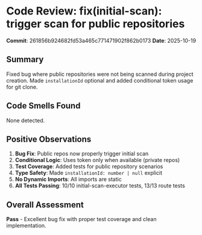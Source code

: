 # Code Review: fix(initial-scan): trigger scan for public repositories

**Commit**: 261856b924682fd53a465c771471902f862b0173
**Date**: 2025-10-19

## Summary
Fixed bug where public repositories were not being scanned during project creation. Made `installationId` optional and added conditional token usage for git clone.

## Code Smells Found

None detected.

## Positive Observations

1. **Bug Fix**: Public repos now properly trigger initial scan
2. **Conditional Logic**: Uses token only when available (private repos)
3. **Test Coverage**: Added tests for public repository scenarios
4. **Type Safety**: Made `installationId: number | null` explicit
5. **No Dynamic Imports**: All imports are static
6. **All Tests Passing**: 10/10 initial-scan-executor tests, 13/13 route tests

## Overall Assessment
**Pass** - Excellent bug fix with proper test coverage and clean implementation.
